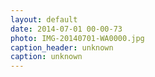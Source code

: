```yaml
---
layout: default
date: 2014-07-01 00-00-73
photo: IMG-20140701-WA0000.jpg
caption_header: unknown
caption: unknown
---
```

